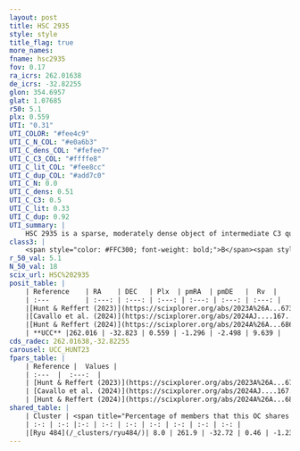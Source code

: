 ```yaml
---
layout: post
title: HSC 2935
style: style
title_flag: true
more_names: 
fname: hsc2935
fov: 0.17
ra_icrs: 262.01638
de_icrs: -32.82255
glon: 354.6957
glat: 1.07685
r50: 5.1
plx: 0.559
UTI: "0.31"
UTI_COLOR: "#fee4c9"
UTI_C_N_COL: "#e0a6b3"
UTI_C_dens_COL: "#fefee7"
UTI_C_C3_COL: "#ffffe8"
UTI_C_lit_COL: "#fee8cc"
UTI_C_dup_COL: "#add7c0"
UTI_C_N: 0.0
UTI_C_dens: 0.51
UTI_C_C3: 0.5
UTI_C_lit: 0.33
UTI_C_dup: 0.92
UTI_summary: |
    HSC 2935 is a sparse, moderately dense object of intermediate C3 quality. It was recently reported in the literature.<br><br>This is very likely a unique object, which shares a very small percentage of members with at least one previously reported entry.<br><br><span style="color: #99180f; font-weight: bold;">Warning: </span>contains less than 25 stars with <i>P>0.5</i> estimated.
class3: |
    <span style="color: #FFC300; font-weight: bold;">B</span><span style="color: #FFC300; font-weight: bold;">B</span>
r_50_val: 5.1
N_50_val: 18
scix_url: HSC%202935
posit_table: |
    | Reference    | RA    | DEC   | Plx  | pmRA  | pmDE   |  Rv  |
    | :---         | :---: | :---: | :---: | :---: | :---: | :---: |
    |[Hunt & Reffert (2023)](https://scixplorer.org/abs/2023A%26A...673A.114H) | 262.016 | -32.833 | 0.563 | -1.28 | -2.49 | 20.047 |
    |[Cavallo et al. (2024)](https://scixplorer.org/abs/2024AJ....167...12C) | 261.967 | -32.809 | 0.565 | -- | -- | -- |
    |[Hunt & Reffert (2024)](https://scixplorer.org/abs/2024A%26A...686A..42H) | 262.016 | -32.833 | 0.563 | -1.28 | -2.49 | 20.047 |
    | **UCC** |262.016 | -32.823 | 0.559 | -1.296 | -2.498 | 9.639 | 
cds_radec: 262.01638,-32.82255
carousel: UCC_HUNT23
fpars_table: |
    | Reference |  Values |
    | :---  |  :---:  |
    | [Hunt & Reffert (2023)](https://scixplorer.org/abs/2023A%26A...673A.114H) | `AV50=3.315, diffAV50=2.356, MOD50=11.082, logAge50=7.124` |
    | [Cavallo et al. (2024)](https://scixplorer.org/abs/2024AJ....167...12C) | `AV50=3.06, dMod50=10.96, logAge50=7.69, [Fe/H]50=-0.4` |
    | [Hunt & Reffert (2024)](https://scixplorer.org/abs/2024A%26A...686A..42H) | `MassJ=285.028` |
shared_table: |
    | Cluster | <span title="Percentage of members that this OC shares with the ones listed">%</span>   | RA   | DEC   | Plx   | pmRA  | pmDE  | Rv | UTI |
    | :-: | :-: |:-: | :-: | :-: | :-: | :-: | :-: | :-: |
    |[Ryu 484](/_clusters/ryu484/)| 8.0 | 261.9 | -32.72 | 0.46 | -1.23 | -2.61 | -16.52 |0.22 |
---
```

